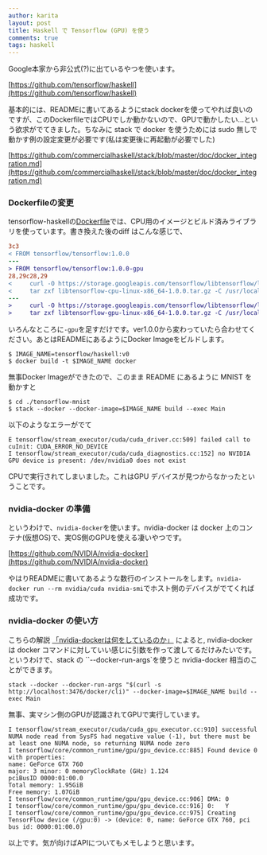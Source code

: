 ```yaml
---
author: karita
layout: post
title: Haskell で Tensorflow (GPU) を使う
comments: true
tags: haskell
---
```


Google本家から非公式(?)に出ているやつを使います。

[https://github.com/tensorflow/haskell](https://github.com/tensorflow/haskell)

基本的には、READMEに書いてあるようにstack dockerを使ってやれば良いのですが、このDockerfileではCPUでしか動かないので、GPUで動かしたい...という欲求がでてきました。ちなみに stack で docker を使うためには sudo 無しで動かす例の設定変更が必要です(私は変更後に再起動が必要でした)

[https://github.com/commercialhaskell/stack/blob/master/doc/docker_integration.md](https://github.com/commercialhaskell/stack/blob/master/doc/docker_integration.md)


### Dockerfileの変更

tensorflow-haskellの[Dockerfile](https://github.com/tensorflow/haskell/blob/master/docker/Dockerfile)では、CPU用のイメージとビルド済みライブラリを使っています。書き換えた後のdiff はこんな感じで、

``` diff
3c3
< FROM tensorflow/tensorflow:1.0.0
---
> FROM tensorflow/tensorflow:1.0.0-gpu
28,29c28,29
<     curl -O https://storage.googleapis.com/tensorflow/libtensorflow/libtensorflow-cpu-linux-x86_64-1.0.0.tar.gz && \
<     tar zxf libtensorflow-cpu-linux-x86_64-1.0.0.tar.gz -C /usr/local && \
---
>     curl -O https://storage.googleapis.com/tensorflow/libtensorflow/libtensorflow-gpu-linux-x86_64-1.0.0.tar.gz && \
>     tar zxf libtensorflow-gpu-linux-x86_64-1.0.0.tar.gz -C /usr/local && \
```

いろんなところに`-gpu`を足すだけです。ver1.0.0から変わっていたら合わせてください。あとはREADMEにあるようにDocker Imageをビルドします。

``` console
$ IMAGE_NAME=tensorflow/haskell:v0
$ docker build -t $IMAGE_NAME docker
```

無事Docker Imageができたので、このまま README にあるように MNIST を動かすと

``` console
$ cd ./tensorflow-mnist
$ stack --docker --docker-image=$IMAGE_NAME build --exec Main
```

以下のようなエラーがでて

```
E tensorflow/stream_executor/cuda/cuda_driver.cc:509] failed call to cuInit: CUDA_ERROR_NO_DEVICE
I tensorflow/stream_executor/cuda/cuda_diagnostics.cc:152] no NVIDIA GPU device is present: /dev/nvidia0 does not exist
```

CPUで実行されてしまいました。これはGPU デバイスが見つからなかったということです。


### nvidia-docker の準備

というわけで、`nvidia-docker`を使います。nvidia-docker は docker 上のコンテナ(仮想OS)で、実OS側のGPUを使える凄いやつです。

[https://github.com/NVIDIA/nvidia-docker](https://github.com/NVIDIA/nvidia-docker)

やはりREADMEに書いてあるような数行のインストールをします。`nvidia-docker run --rm nvidia/cuda nvidia-smi`でホスト側のデバイスがでてくれば成功です。

### nvidia-docker の使い方

こちらの解説 [「nvidia-dockerは何をしているのか」](http://qiita.com/toshitanian/items/8aaca6b867099ebd442d) によると, nvidia-docker は docker コマンドに対していい感じに引数を作って渡してるだけみたいです。というわけで、stack の ``--docker-run-args`を使うと nvidia-docker 相当のことができます。

```
stack --docker --docker-run-args "$(curl -s http://localhost:3476/docker/cli)" --docker-image=$IMAGE_NAME build --exec Main
```

無事、実マシン側のGPUが認識されてGPUで実行しています。

```
I tensorflow/stream_executor/cuda/cuda_gpu_executor.cc:910] successful NUMA node read from SysFS had negative value (-1), but there must be at least one NUMA node, so returning NUMA node zero
I tensorflow/core/common_runtime/gpu/gpu_device.cc:885] Found device 0 with properties: 
name: GeForce GTX 760
major: 3 minor: 0 memoryClockRate (GHz) 1.124
pciBusID 0000:01:00.0
Total memory: 1.95GiB
Free memory: 1.07GiB
I tensorflow/core/common_runtime/gpu/gpu_device.cc:906] DMA: 0 
I tensorflow/core/common_runtime/gpu/gpu_device.cc:916] 0:   Y 
I tensorflow/core/common_runtime/gpu/gpu_device.cc:975] Creating TensorFlow device (/gpu:0) -> (device: 0, name: GeForce GTX 760, pci bus id: 0000:01:00.0)
```

以上です。気が向けばAPIについてもメモしようと思います。


